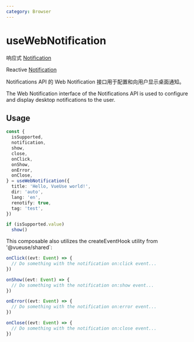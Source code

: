 ```yaml
---
category: Browser
---
```


# useWebNotification

响应式 [Notification](https://developer.mozilla.org/en-US/docs/Web/API/notification)

Reactive [Notification](https://developer.mozilla.org/en-US/docs/Web/API/notification)

Notifications API 的 Web Notification 接口用于配置和向用户显示桌面通知。

The Web Notification interface of the Notifications API is used to configure and display desktop notifications to the user.

## Usage

```ts
const {
  isSupported,
  notification,
  show,
  close,
  onClick,
  onShow,
  onError,
  onClose,
} = useWebNotification({
  title: 'Hello, VueUse world!',
  dir: 'auto',
  lang: 'en',
  renotify: true,
  tag: 'test',
})

if (isSupported.value)
  show()
```

This composable also utilizes the createEventHook utility from '@vueuse/shared`:

```ts
onClick((evt: Event) => {
  // Do something with the notification on:click event...
})

onShow((evt: Event) => {
  // Do something with the notification on:show event...
})

onError((evt: Event) => {
  // Do something with the notification on:error event...
})

onClose((evt: Event) => {
  // Do something with the notification on:close event...
})
```

